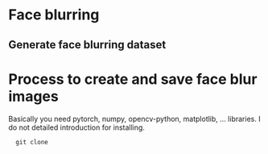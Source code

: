 # Face blurring
Generate face blurring dataset
---
# Process to create and save face blur images
Basically you need pytorch, numpy, opencv-python, matplotlib, ... libraries. I do not detailed introduction for installing.
```
  git clone 
```

